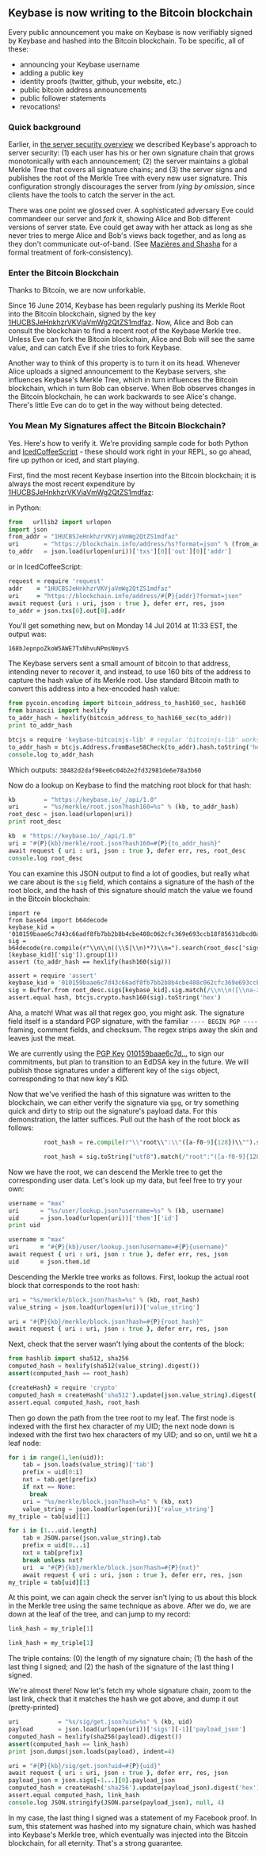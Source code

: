 ## Keybase is now writing to the Bitcoin blockchain

Every public announcement you make on Keybase is now verifiably signed by Keybase and hashed into the Bitcoin blockchain. To be specific, all of these:

* announcing your Keybase username
* adding a public key
* identity proofs (twitter, github, your website, etc.)
* public bitcoin address announcements
* public follower statements
* revocations!

### Quick background

Earlier, in [the server security overview](/docs/server_security) we described Keybase's approach
to server security: (1) each user has his or her own signature chain that grows
monotonically with each announcement; (2) the server maintains a global Merkle Tree that
covers all signature chains; and (3) the server signs and publishes the root of the Merkle
Tree with every new user signature.  This configuration strongly discourages the server
from *lying by omission*, since clients have the tools to catch the server in the act.

There was one point we glossed over.  A sophisticated adversary Eve could
commandeer our server and *fork* it, showing Alice and Bob different versions
of server state. Eve could get away with her attack as long as she never
tries to merge Alice and Bob's views back together, and as long as they don't
communicate out-of-band. (See [Mazières and Shasha](http://cs.brown.edu/courses/cs296-2/papers/sundr.pdf)
for a formal treatment of fork-consistency).

### Enter the Bitcoin Blockchain

Thanks to Bitcoin, we are now unforkable.

Since 16 June 2014, Keybase has been regularly pushing its Merkle Root into the
Bitcoin blockchain, signed by the key [1HUCBSJeHnkhzrVKVjaVmWg2QtZS1mdfaz](https://blockchain.info/address/1HUCBSJeHnkhzrVKVjaVmWg2QtZS1mdfaz).  Now, Alice and Bob can consult the blockchain
to find a recent root of the Keybase Merkle tree.  Unless Eve can fork the Bitcoin blockchain, Alice and Bob will see the same value, and can catch
Eve if she tries to fork Keybase.

Another way to think of this property is to turn it on its head.  Whenever Alice uploads
a signed announcement to the Keybase servers, she influences Keybase's Merkle Tree, which in turn influences
the Bitcoin blockchain, which in turn Bob can observe.  When Bob observes changes in the Bitcoin
blockchain, he can work backwards to see Alice's change.  There's little Eve can do to
get in the way without being detected.


### You Mean My Signatures affect the Bitcoin Blockchain?

Yes.  Here's how to verify it. We're providing sample code for both Python and [IcedCoffeeScript](http://maxtaco.github.io/coffee-script/) - these should work right in your REPL, so go ahead, fire up python or iced,
and start playing.

First, find the most recent Keybase insertion into the Bitcoin blockchain; it is always the most recent
expenditure by [1HUCBSJeHnkhzrVKVjaVmWg2QtZS1mdfaz](https://blockchain.info/address/1HUCBSJeHnkhzrVKVjaVmWg2QtZS1mdfaz):

in Python:
```python
from   urllib2 import urlopen
import json
from_addr = "1HUCBSJeHnkhzrVKVjaVmWg2QtZS1mdfaz"
uri       = "https://blockchain.info/address/%s?format=json" % (from_addr)
to_addr   = json.load(urlopen(uri))['txs'][0]['out'][0]['addr']
```

or in IcedCoffeeScript: 
```coffeescript
request = require 'request'
addr    = "1HUCBSJeHnkhzrVKVjaVmWg2QtZS1mdfaz"
uri     = "https://blockchain.info/address/#{P}{addr}?format=json"
await request {uri : uri, json : true }, defer err, res, json
to_addr = json.txs[0].out[0].addr
```

You'll get something new, but on Monday 14 Jul 2014 at 11:33 EST, the output was:

```
168bJepnpoZkoW5AWE7TxNhvuNPmsNmyvS
```

The Keybase servers sent a small amount of bitcoin to that address, intending
never to recover it, and instead, to use 160 bits of the address to capture
the hash value of its Merkle root.   Use standard Bitcoin math to convert
this address into a hex-encoded hash value:

```python
from pycoin.encoding import bitcoin_address_to_hash160_sec, hash160
from binascii import hexlify
to_addr_hash = hexlify(bitcoin_address_to_hash160_sec(to_addr))
print to_addr_hash
```

```coffeescript
btcjs = require 'keybase-bitcoinjs-lib' # regular 'bitcoinjs-lib' works too
to_addr_hash = btcjs.Address.fromBase58Check(to_addr).hash.toString('hex')
console.log to_addr_hash
```

Which outputs: `38482d2daf98ee6c04b2e2fd32981de6e78a3b60`

Now do a lookup on Keybase to find the matching root block for that hash:

```python
kb        = "https://keybase.io/_/api/1.0"
uri       = "%s/merkle/root.json?hash160=%s" % (kb, to_addr_hash)
root_desc = json.load(urlopen(uri))
print root_desc
```

```coffeescript
kb  = "https://keybase.io/_/api/1.0"
uri = "#{P}{kb}/merkle/root.json?hash160=#{P}{to_addr_hash}"
await request { uri : uri, json : true }, defer err, res, root_desc
console.log root_desc
```

You can examine this JSON output to find a lot of goodies, but really what we
care about is the `sig` field, which contains a signature of the hash of the
root block, and the hash of this signature should match the value we found in
the Bitcoin blockchain:


```
import re
from base64 import b64decode
keybase_kid = '010159baae6c7d43c66adf8fb7bb2b8b4cbe408c062cfc369e693ccb18f85631dbcd0a'
sig = b64decode(re.compile(r"\\n\\n((\\S|\\n)*?)\\n=").search(root_desc['sigs'][keybase_kid]['sig']).group(1))
assert (to_addr_hash == hexlify(hash160(sig)))
```

```coffeescript
assert = require 'assert'
keybase_kid = '010159baae6c7d43c66adf8fb7bb2b8b4cbe408c062cfc369e693ccb18f85631dbcd0a'
sig = Buffer.from root_desc.sigs[keybase_kid].sig.match(/\\n\\n([\\na-zA-Z0-9\\/\\+=]*?)\\n=/)[1], 'base64'
assert.equal hash, btcjs.crypto.hash160(sig).toString('hex')
```
  
Aha, a match!  What was all that regex goo, you might
ask.  The signature field itself is a standard PGP signature, with the familiar `---- BEGIN PGP ----`
framing, comment fields, and checksum.  The regex strips away the skin and leaves just the meat.

We are currently using the [PGP Key](/docs/api/1.0/kid) [010159baae6c7d...](/docs/server_security/our_merkle_key)
to sign our commitments, but plan to transition to an EdDSA key in the future. We will publish those
signatures under a different key of the `sigs` object, corresponding to that new key's KID.

Now that we've verified the hash of this signature was written to the blockchain, we can either verify
the signature via `gpg`, or try something quick and dirty to strip out the signature's payload data.  For
this demonstration, the latter suffices. Pull out the hash of the root block as follows:

```python
          root_hash = re.compile(r"\\"root\\":\\"([a-f0-9]{128})\\"").search(sig).group(1)
```

```coffeescript
          root_hash = sig.toString("utf8").match(/"root":"([a-f0-9]{128})"/)[1]
```

Now we have the root, we can descend the Merkle tree to get the corresponding user data.  Let's look
up my data, but feel free to try your own:

```python
username = "max"
uri      = "%s/user/lookup.json?username=%s" % (kb, username)
uid      = json.load(urlopen(uri))['them']['id']
print uid
```

```coffeescript
username = "max"
uri      = "#{P}{kb}/user/lookup.json?username=#{P}{username}"
await request { uri : uri, json : true }, defer err, res, json
uid      = json.them.id
```

Descending the Merkle tree works as follows.  First, lookup the actual
root block that corresponds to the root hash:

```python
uri = "%s/merkle/block.json?hash=%s" % (kb, root_hash)
value_string = json.load(urlopen(uri))['value_string']
```

```coffeescript
uri = "#{P}{kb}/merkle/block.json?hash=#{P}{root_hash}"
await request { uri : uri, json : true }, defer err, res, json
```

Next, check that the server wasn't lying about the contents of the block:
```python
from hashlib import sha512, sha256
computed_hash = hexlify(sha512(value_string).digest())
assert(computed_hash == root_hash)
```

```coffeescript
{createHash} = require 'crypto'
computed_hash = createHash('sha512').update(json.value_string).digest('hex')
assert.equal computed_hash, root_hash
```

Then go down the path from the tree root to my leaf.
The first node is indexed with the first hex character of my UID;
the next node down is indexed with the first two hex characters of my UID;
and so on, until we hit a leaf node:

```python
for i in range(1,len(uid)):
    tab = json.loads(value_string)['tab']
    prefix = uid[0:i]
    nxt = tab.get(prefix)
    if nxt == None:
      break
    uri = "%s/merkle/block.json?hash=%s" % (kb, nxt)
    value_string = json.load(urlopen(uri))['value_string']
my_triple = tab[uid][1]
```

```coffeescript
for i in [1...uid.length]
    tab = JSON.parse(json.value_string).tab
    prefix = uid[0...i]
    nxt = tab[prefix]
    break unless nxt?
    uri  = "#{P}{kb}/merkle/block.json?hash=#{P}{nxt}"
    await request { uri : uri, json : true }, defer err, res, json
my_triple = tab[uid][1]
```

At this point, we can again check the server isn't lying to us about this block in the Merkle
tree using the same technique as above. After we do, we are down at the leaf of the tree, and can
jump to my record:

```python
link_hash = my_triple[1]
```

```coffeescript
link_hash = my_triple[1]
```

The triple contains: (0) the length of my signature chain; (1) the hash of the last thing I signed;
and (2) the hash of the signature of the last thing I signed.

We're almost there! Now let's fetch my whole signature chain, zoom to the last link, check that it
matches the hash we got above, and dump it out (pretty-printed)

```python
uri           = "%s/sig/get.json?uid=%s" % (kb, uid)
payload       = json.load(urlopen(uri))['sigs'][-1]['payload_json']
computed_hash = hexlify(sha256(payload).digest())
assert(computed_hash == link_hash)
print json.dumps(json.loads(payload), indent=4)
```

```coffeescript
uri = "#{P}{kb}/sig/get.json?uid=#{P}{uid}"
await request { uri : uri, json : true }, defer err, res, json
payload_json = json.sigs[-1...][0].payload_json
computed_hash = createHash('sha256').update(payload_json).digest('hex')
assert.equal computed_hash, link_hash
console.log JSON.stringify(JSON.parse(payload_json), null, 4)
```

In my case, the last thing I signed was a statement of my Facebook proof.
In sum, this statement was hashed into my signature chain, which was hashed into Keybase's Merkle
tree, which eventually was injected into the Bitcoin blockchain, for all eternity. That's a strong
guarantee.
